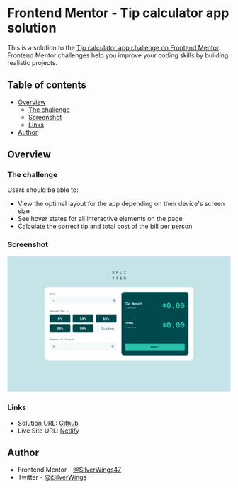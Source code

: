# Frontend Mentor - Tip calculator app solution

This is a solution to the [Tip calculator app challenge on Frontend Mentor](https://www.frontendmentor.io/challenges/tip-calculator-app-ugJNGbJUX). Frontend Mentor challenges help you improve your coding skills by building realistic projects.

## Table of contents

- [Overview](#overview)
  - [The challenge](#the-challenge)
  - [Screenshot](#screenshot)
  - [Links](#links)
- [Author](#author)

## Overview

### The challenge

Users should be able to:

- View the optimal layout for the app depending on their device's screen size
- See hover states for all interactive elements on the page
- Calculate the correct tip and total cost of the bill per person

### Screenshot

![Screenshot](images/screenshot.png)

### Links

- Solution URL: [Github](https://github.com/SilverWings47/Tip-Calculator)
- Live Site URL: [Netlify](https://melodic-figolla-ed073e.netlify.app/)

## Author

- Frontend Mentor - [@SilverWings47](https://www.frontendmentor.io/profile/SilverWings47)
- Twitter - [@iSilverWings](https://www.twitter.com/iSilverWings)
